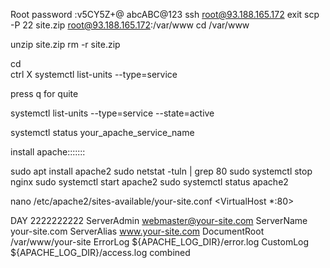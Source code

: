 Root password :v5CY5Z+@   abcABC@123 
ssh root@93.188.165.172
exit
scp -P 22 site.zip root@93.188.165.172:/var/www
cd /var/www

unzip site.zip
rm -r site.zip

cd\
ctrl X
systemctl list-units --type=service

press q for quite

systemctl list-units --type=service --state=active

systemctl status your_apache_service_name

install apache:::::::

sudo apt install apache2
sudo netstat -tuln | grep 80
sudo systemctl stop nginx
sudo systemctl start apache2
sudo systemctl status apache2

nano /etc/apache2/sites-available/your-site.conf
<VirtualHost *:80>

DAY 2222222222
       ServerAdmin webmaster@your-site.com
       ServerName your-site.com
       ServerAlias www.your-site.com
       DocumentRoot /var/www/your-site
       ErrorLog ${APACHE_LOG_DIR}/error.log
       CustomLog ${APACHE_LOG_DIR}/access.log combined






       
   </VirtualHost>
